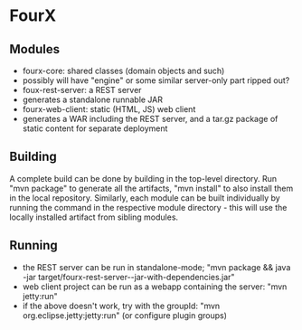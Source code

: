 FourX
=====

Modules
-------

* fourx-core: shared classes (domain objects and such)
 * possibly will have "engine" or some similar server-only part ripped out? 
* foux-rest-server: a REST server
 * generates a standalone runnable JAR
* fourx-web-client: static (HTML, JS) web client
 * generates a WAR including the REST server, and a tar.gz package of static content for separate deployment

Building
--------

A complete build can be done by building in the top-level directory. Run "mvn package" to generate all the artifacts, "mvn install" to also install them in the local repository. Similarly, each module can be built individually by running the command in the respective module directory - this will use the locally installed artifact from sibling modules.

Running
-------

* the REST server can be run in standalone-mode; "mvn package && java -jar target/fourx-rest-server-<version>-jar-with-dependencies.jar"
* web client project can be run as a webapp containing the server: "mvn jetty:run"
 * if the above doesn't work, try with the groupId: "mvn org.eclipse.jetty:jetty:run" (or configure plugin groups)
